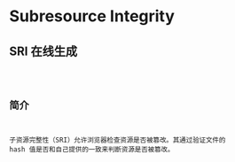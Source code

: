 # Subresource Integrity

## SRI 在线生成

<code src="./sri.code/index.jsx" />

## 简介

子资源完整性（SRI）允许浏览器检查资源是否被篡改。其通过验证文件的 hash 值是否和自己提供的一致来判断资源是否被篡改。
